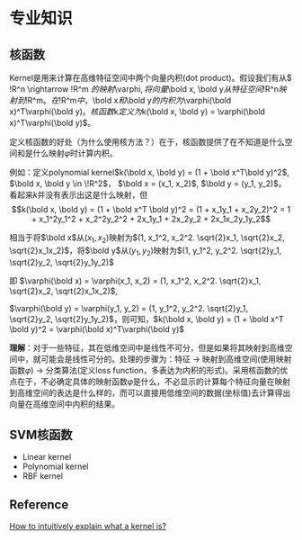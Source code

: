 # 专业知识
## 核函数
Kernel是用来计算在高维特征空间中两个向量内积(dot product)。假设我们有从$ \!R^n \rightarrow \!R^m $的映射$\varphi$, 将向量$\bold x, \bold y$从特征空间$\!R^n$映射到$\!R^m$。在$\!R^m$中，$\bold x$和$\bold y$的内积为$\varphi(\bold x)^T\varphi(\bold y)$。核函数$k$定义为$k(\bold x, \bold y) = \varphi(\bold x)^T\varphi(\bold y)$。

定义核函数的好处（为什么使用核方法？）在于，核函数提供了在不知道是什么空间和是什么映射$\varphi$时计算内积。

例如：定义polynomial kernel$k(\bold x, \bold y) = (1 + \bold x^T\bold y)^2$, $\bold x, \bold y \in \!R^2$， $\bold x = (x_1, x_2)$, $\bold y = (y_1, y_2)$。看起来$k$并没有表示出这是什么映射，但$$k(\bold x, \bold y) = (1 + \bold x^T \bold y)^2 = (1 + x_1y_1 + x_2y_2)^2 = 1 + x_1^2y_1^2 + x_2^2y_2^2 + 2x_1y_1 + 2x_2y_2 + 2x_1x_2y_1y_2$$

相当于将$\bold x$从$(x_1, x_2)$映射为$(1, x_1^2, x_2^2. \sqrt{2}x_1, \sqrt{2}x_2, \sqrt{2}x_1x_2)$，将$\bold y$从$(y_1, y_2)$映射为$(1, y_1^2, y_2^2. \sqrt{2}y_1, \sqrt{2}y_2, \sqrt{2}y_1y_2)$

即
$\varphi(\bold x) = \varphi(x_1, x_2) = (1, x_1^2, x_2^2. \sqrt{2}x_1, \sqrt{2}x_2, \sqrt{2}x_1x_2)$,

$\varphi(\bold y) = \varphi(y_1, y_2) = (1, y_1^2, y_2^2. \sqrt{2}y_1, \sqrt{2}y_2, \sqrt{2}y_1y_2)$，则可知，$k(\bold x, \bold y) = (1 + \bold x^T \bold y)^2 = \varphi(\bold x)^T\varphi(\bold y)$

**理解**：对于一些特征，其在低维空间中是线性不可分，但是如果将其映射到高维空间中，就可能会是线性可分的。处理的步骤为：特征 -> 映射到高维空间(使用映射函数$\varphi$) -> 分类算法(定义loss function，多表达为内积的形式)。采用核函数的优点在于，不必确定具体的映射函数$\varphi$是什么，不必显示的计算每个特征向量在映射到高维空间的表达是什么样的，而可以直接用低维空间的数据(坐标值)去计算得出向量在高维空间中内积的结果。

## SVM核函数
- Linear kernel
- Polynomial kernel
- RBF kernel

## Reference
[How to intuitively explain what a kernel is?](https://stats.stackexchange.com/questions/152897/how-to-intuitively-explain-what-a-kernel-is)
